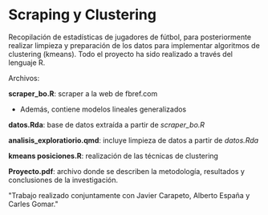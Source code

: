 # Scraping y Clustering

Recopilación de estadísticas de jugadores de fútbol, para posteriormente realizar limpieza y preparación de los datos para implementar algoritmos de clustering (kmeans).
Todo el proyecto ha sido realizado a través del lenguaje R.

Archivos:

**scraper_bo.R**: scraper a la web de fbref.com
  * Además, contiene modelos lineales generalizados

**datos.Rda**: base de datos extraída a partir de *scraper_bo.R*

**analisis_exploratiorio.qmd**: incluye limpieza de datos a partir de *datos.Rda*

**kmeans posiciones.R**: realización de las técnicas de clustering

**Proyecto.pdf**: archivo donde se describen la metodología, resultados y conclusiones de la investigación.

"Trabajo realizado conjuntamente con Javier Carapeto, Alberto España y Carles Gomar."
